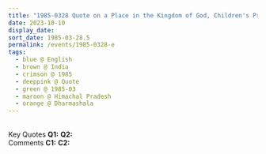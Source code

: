 ```yaml
---
title: "1985-0328 Quote on a Place in the Kingdom of God, Children's Program, Dharmaśhālā, Himachal Pradesh, India"
date: 2023-10-10
display_date: 
sort_date: 1985-03-28.5
permalink: /events/1985-0328-e
tags:
  - blue @ English
  - brown @ India
  - crimson @ 1985
  - deeppink @ Quote
  - green @ 1985-03
  - maroon @ Himachal Pradesh
  - orange @ Dharmashala
---
```


<br>

<wave-list>
  <list-title color="DarkSeaGreen" width="55">Key Quotes</list-title>
  <list-item color="BlanchedAlmond" width="280"><b>Q1:</b> <i></i></list-item>
  <list-item color="Lavender" width="280"><b>Q2:</b> <i></i></list-item>
</wave-list>

<br>

<wave-list>
  <list-title color="DarkSeaGreen" width="55">Comments</list-title>
  <list-item color="BlanchedAlmond" width="280"><b>C1:</b> <i></i></list-item>
  <list-item color="Lavender" width="280"><b>C2:</b> <i></i></list-item>
</wave-list>